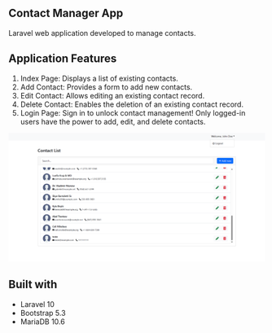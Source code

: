 ## Contact Manager App

Laravel web application developed to manage contacts.

## Application Features

1. Index Page: Displays a list of existing contacts.
2. Add Contact: Provides a form to add new contacts.
3. Edit Contact: Allows editing an existing contact record.
4. Delete Contact: Enables the deletion of an existing contact record.
5. Login Page: Sign in to unlock contact management! Only logged-in users have the power to add, edit, and delete contacts.

![image](preview/contact_list_logged_in.png)

## Built with
* Laravel 10
* Bootstrap 5.3
* MariaDB 10.6
